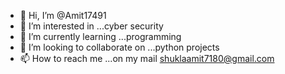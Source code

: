 - 👋 Hi, I’m @Amit17491
- 👀 I’m interested in ...cyber security
- 🌱 I’m currently learning ...programming
- 💞️ I’m looking to collaborate on ...python projects
- 📫 How to reach me ...on my mail shuklaamit7180@gmail.com

<!---
Amit17491/Amit17491 is a ✨ special ✨ repository because its `README.md` (this file) appears on your GitHub profile.
You can click the Preview link to take a look at your changes.
--->

